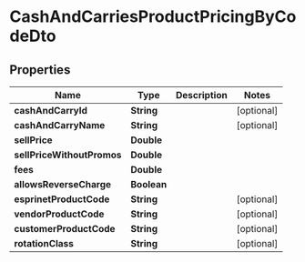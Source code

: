 
# CashAndCarriesProductPricingByCodeDto

## Properties
Name | Type | Description | Notes
------------ | ------------- | ------------- | -------------
**cashAndCarryId** | **String** |  |  [optional]
**cashAndCarryName** | **String** |  |  [optional]
**sellPrice** | **Double** |  | 
**sellPriceWithoutPromos** | **Double** |  | 
**fees** | **Double** |  | 
**allowsReverseCharge** | **Boolean** |  | 
**esprinetProductCode** | **String** |  |  [optional]
**vendorProductCode** | **String** |  |  [optional]
**customerProductCode** | **String** |  |  [optional]
**rotationClass** | **String** |  |  [optional]



